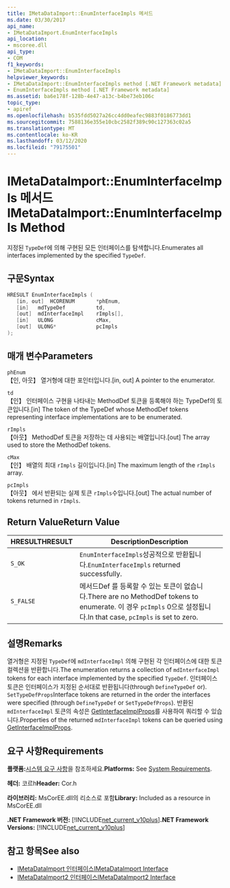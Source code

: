 ```yaml
---
title: IMetaDataImport::EnumInterfaceImpls 메서드
ms.date: 03/30/2017
api_name:
- IMetaDataImport.EnumInterfaceImpls
api_location:
- mscoree.dll
api_type:
- COM
f1_keywords:
- IMetaDataImport::EnumInterfaceImpls
helpviewer_keywords:
- IMetaDataImport::EnumInterfaceImpls method [.NET Framework metadata]
- EnumInterfaceImpls method [.NET Framework metadata]
ms.assetid: ba6e178f-128b-4e47-a13c-b4be73eb106c
topic_type:
- apiref
ms.openlocfilehash: b535fdd5027a26cc4dd0eafec9883f0186773dd1
ms.sourcegitcommit: 7588136e355e10cbc2582f389c90c127363c02a5
ms.translationtype: MT
ms.contentlocale: ko-KR
ms.lasthandoff: 03/12/2020
ms.locfileid: "79175501"
---
```

# <a name="imetadataimportenuminterfaceimpls-method"></a><span data-ttu-id="79422-102">IMetaDataImport::EnumInterfaceImpls 메서드</span><span class="sxs-lookup"><span data-stu-id="79422-102">IMetaDataImport::EnumInterfaceImpls Method</span></span>
<span data-ttu-id="79422-103">지정된 `TypeDef`에 의해 구현된 모든 인터페이스를 탐색합니다.</span><span class="sxs-lookup"><span data-stu-id="79422-103">Enumerates all interfaces implemented by the specified `TypeDef`.</span></span>
  
## <a name="syntax"></a><span data-ttu-id="79422-104">구문</span><span class="sxs-lookup"><span data-stu-id="79422-104">Syntax</span></span>  
  
```cpp  
HRESULT EnumInterfaceImpls (  
   [in, out]  HCORENUM       *phEnum,
   [in]   mdTypeDef          td,  
   [out]  mdInterfaceImpl    rImpls[],
   [in]   ULONG              cMax,  
   [out]  ULONG*             pcImpls  
);  
```  
  
## <a name="parameters"></a><span data-ttu-id="79422-105">매개 변수</span><span class="sxs-lookup"><span data-stu-id="79422-105">Parameters</span></span>  
 `phEnum`  
 <span data-ttu-id="79422-106">【인, 아웃】 열거형에 대한 포인터입니다.</span><span class="sxs-lookup"><span data-stu-id="79422-106">[in, out] A pointer to the enumerator.</span></span>  
  
 `td`  
 <span data-ttu-id="79422-107">【인】 인터페이스 구현을 나타내는 MethodDef 토큰을 등록해야 하는 TypeDef의 토큰입니다.</span><span class="sxs-lookup"><span data-stu-id="79422-107">[in] The token of the TypeDef whose MethodDef tokens representing interface implementations are to be enumerated.</span></span>  
  
 `rImpls`  
 <span data-ttu-id="79422-108">【아웃】 MethodDef 토큰을 저장하는 데 사용되는 배열입니다.</span><span class="sxs-lookup"><span data-stu-id="79422-108">[out] The array used to store the MethodDef tokens.</span></span>  
  
 `cMax`  
 <span data-ttu-id="79422-109">【인】 배열의 최대 `rImpls` 길이입니다.</span><span class="sxs-lookup"><span data-stu-id="79422-109">[in] The maximum length of the `rImpls` array.</span></span>  
  
 `pcImpls`  
 <span data-ttu-id="79422-110">【아웃】 에서 반환되는 실제 토큰 `rImpls`수입니다.</span><span class="sxs-lookup"><span data-stu-id="79422-110">[out] The actual number of tokens returned in `rImpls`.</span></span>  
  
## <a name="return-value"></a><span data-ttu-id="79422-111">Return Value</span><span class="sxs-lookup"><span data-stu-id="79422-111">Return Value</span></span>  
  
|<span data-ttu-id="79422-112">HRESULT</span><span class="sxs-lookup"><span data-stu-id="79422-112">HRESULT</span></span>|<span data-ttu-id="79422-113">Description</span><span class="sxs-lookup"><span data-stu-id="79422-113">Description</span></span>|  
|-------------|-----------------|  
|`S_OK`|<span data-ttu-id="79422-114">`EnumInterfaceImpls`성공적으로 반환됩니다.</span><span class="sxs-lookup"><span data-stu-id="79422-114">`EnumInterfaceImpls` returned successfully.</span></span>|  
|`S_FALSE`|<span data-ttu-id="79422-115">메서드Def 를 등록할 수 있는 토큰이 없습니다.</span><span class="sxs-lookup"><span data-stu-id="79422-115">There are no MethodDef tokens to enumerate.</span></span> <span data-ttu-id="79422-116">이 경우 `pcImpls` 0으로 설정됩니다.</span><span class="sxs-lookup"><span data-stu-id="79422-116">In that case, `pcImpls` is set to zero.</span></span>|  

## <a name="remarks"></a><span data-ttu-id="79422-117">설명</span><span class="sxs-lookup"><span data-stu-id="79422-117">Remarks</span></span>

<span data-ttu-id="79422-118">열거형은 지정된 `TypeDef`에 `mdInterfaceImpl` 의해 구현된 각 인터페이스에 대한 토큰 컬렉션을 반환합니다.</span><span class="sxs-lookup"><span data-stu-id="79422-118">The enumeration returns a collection of `mdInterfaceImpl` tokens for each interface implemented by the specified `TypeDef`.</span></span> <span data-ttu-id="79422-119">인터페이스 토큰은 인터페이스가 지정된 순서대로 반환됩니다(through `DefineTypeDef` or). `SetTypeDefProps`</span><span class="sxs-lookup"><span data-stu-id="79422-119">Interface tokens are returned in the order the interfaces were specified (through `DefineTypeDef` or `SetTypeDefProps`).</span></span> <span data-ttu-id="79422-120">반환된 `mdInterfaceImpl` 토큰의 속성은 [GetInterfaceImplProps](imetadataimport-getinterfaceimplprops-method.md)를 사용하여 쿼리할 수 있습니다.</span><span class="sxs-lookup"><span data-stu-id="79422-120">Properties of the returned `mdInterfaceImpl` tokens can be queried using [GetInterfaceImplProps](imetadataimport-getinterfaceimplprops-method.md).</span></span>
  
## <a name="requirements"></a><span data-ttu-id="79422-121">요구 사항</span><span class="sxs-lookup"><span data-stu-id="79422-121">Requirements</span></span>  
 <span data-ttu-id="79422-122">**플랫폼:**[시스템 요구 사항](../../../../docs/framework/get-started/system-requirements.md)을 참조하세요.</span><span class="sxs-lookup"><span data-stu-id="79422-122">**Platforms:** See [System Requirements](../../../../docs/framework/get-started/system-requirements.md).</span></span>  
  
 <span data-ttu-id="79422-123">**헤더:** 코르h</span><span class="sxs-lookup"><span data-stu-id="79422-123">**Header:** Cor.h</span></span>  
  
 <span data-ttu-id="79422-124">**라이브러리:** MsCorEE.dll의 리소스로 포함</span><span class="sxs-lookup"><span data-stu-id="79422-124">**Library:** Included as a resource in MsCorEE.dll</span></span>  
  
 <span data-ttu-id="79422-125">**.NET Framework 버전:** [!INCLUDE[net_current_v10plus](../../../../includes/net-current-v10plus-md.md)]</span><span class="sxs-lookup"><span data-stu-id="79422-125">**.NET Framework Versions:** [!INCLUDE[net_current_v10plus](../../../../includes/net-current-v10plus-md.md)]</span></span>  
  
## <a name="see-also"></a><span data-ttu-id="79422-126">참고 항목</span><span class="sxs-lookup"><span data-stu-id="79422-126">See also</span></span>

- [<span data-ttu-id="79422-127">IMetaDataImport 인터페이스</span><span class="sxs-lookup"><span data-stu-id="79422-127">IMetaDataImport Interface</span></span>](../../../../docs/framework/unmanaged-api/metadata/imetadataimport-interface.md)
- [<span data-ttu-id="79422-128">IMetaDataImport2 인터페이스</span><span class="sxs-lookup"><span data-stu-id="79422-128">IMetaDataImport2 Interface</span></span>](../../../../docs/framework/unmanaged-api/metadata/imetadataimport2-interface.md)

